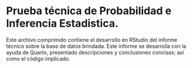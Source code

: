 # Prueba técnica de Probabilidad e Inferencia Estadistica. 
Este archivo comprimido contiene el desarrollo en RStudio del informe técnico sobre la base de datos brindada. Este informe se desarrolla con la ayuda de Quarto, presentado descripciones y conclusiones concisas; así como el código implicado. 
